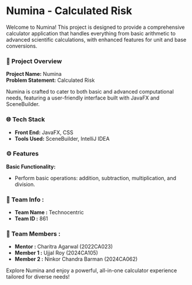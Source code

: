 # Numina - Calculated Risk

Welcome to Numina! This project is designed to provide a comprehensive calculator application that handles everything from basic arithmetic to advanced scientific calculations, with enhanced features for unit and base conversions.

### 🚀 Project Overview
**Project Name:** Numina  
**Problem Statement:** Calculated Risk  

Numina is crafted to cater to both basic and advanced computational needs, featuring a user-friendly interface built with JavaFX and SceneBuilder.

### 🌐 Tech Stack
- **Front End:** JavaFX, CSS
- **Tools Used:** SceneBuilder, IntelliJ IDEA

### ⚙️ Features
**Basic Functionality:**
- Perform basic operations: addition, subtraction, multiplication, and division.



### 👥 Team Info :
- **Team Name :** Technocentric
- **Team ID :** 861

### 👥 Team Members :
- **Mentor :** Charitra Agarwal (2022CA023)
- **Member 1 :** Ujjal Roy (2024CA105)
- **Member 2 :** Ninkor Chandra Barman (2024CA062)

Explore Numina and enjoy a powerful, all-in-one calculator experience tailored for diverse needs!
